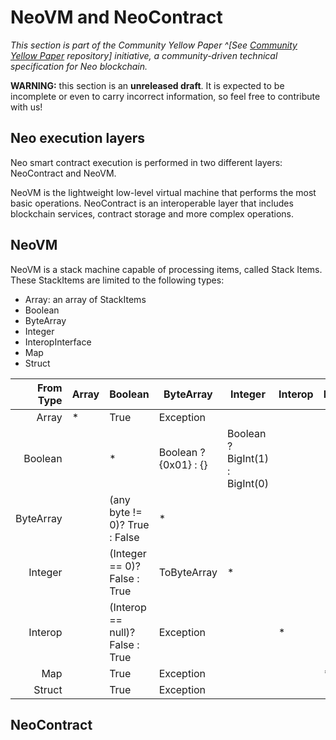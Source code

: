 # NeoVM and NeoContract

_This section is part of the Community Yellow Paper ^[See [Community Yellow Paper](https://github.com/neoresearch/yellowpaper) repository] initiative, a community-driven technical specification for Neo blockchain._

**WARNING:** this section is an **unreleased draft**.
It is expected to be incomplete or even to carry incorrect information, so feel free to contribute with us!

## Neo execution layers

Neo smart contract execution is performed in two different layers: NeoContract and NeoVM.

NeoVM is the lightweight low-level virtual machine that performs the most basic operations.
NeoContract is an interoperable layer that includes blockchain services, contract storage and more complex operations.

## NeoVM

NeoVM is a stack machine capable of processing items, called Stack Items.
These StackItems are limited to the following types:
- Array: an array of StackItems
- Boolean
- ByteArray
- Integer
- InteropInterface
- Map
- Struct

From Type          | Array | Boolean | ByteArray | Integer | Interop | Map | Struct
-------------:| ----- | ------- | --------- | ------- | ------- | --- | ------
Array         | * | True | Exception | | | |
Boolean       |  | * |  Boolean ? {0x01} : {} | Boolean ? BigInt(1) : BigInt(0) | | |
ByteArray     |  | (any byte != 0)? True : False | * | | | |
Integer       |  | (Integer == 0)? False : True | ToByteArray | * | | |
Interop       |  | (Interop == null)? False : True | Exception |  | * | |
Map           |  | True | Exception | |  | * |
Struct        |  | True | Exception | | | | *


## NeoContract
